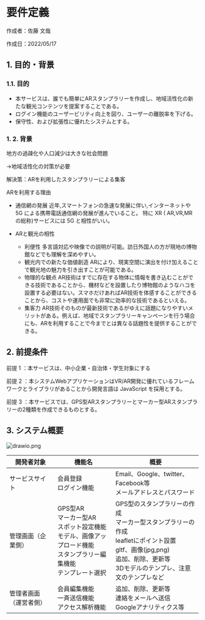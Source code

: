 # 要件定義

作成者：佐藤 文哉

作成日：2022/05/17

## 1. 目的・背景

### 1.1. 目的

- 本サービスは、誰でも簡単にARスタンプラリーを作成し、地域活性化の新たな観光コンテンツを提案することである。
- ログイン機能のユーザービリティ向上を図り、ユーザーの離脱率を下げる。
- 保守性、および拡張性に優れたシステムとする。

### 1. 2. 背景

地方の過疎化や人口減少は大きな社会問題

→地域活性化の対策が必要

解決策：ARを利用したスタンプラリーによる集客

ARを利用する理由

- 通信網の発展
 近年,スマートフォンの急速な発展に伴い,インターネットや 5G による携帯電話通信網の発展が進んでいること。
 特に XR ( AR,VR,MR の総称)サービスには 5G と相性がいい。

- ARと観光の相性
  - 利便性
  多言語対応や映像での説明が可能。訪日外国人の方が現地の博物館などでも理解を深めやすい。
  - 観光内での新たな価値創造
  ARにより、現実空間に演出を付け加えることで観光地の魅力を引き出すことが可能である。
  - 物理的な観点
  AR技術はすでに存在する物体に情報を書き込むことができる技術であることから、機材などを設置したり博物館のようなハコを設置する必要はない。スマホだけあればAR技術を体感することができることから、コストや運用面でも非常に効率的な技術であるといえる。
  - 集客力
  AR技術そのものが最新技術であるがゆえに話題になりやすいメリットがある。例えば、地域でスタンプラリーキャンペーンを行う場合にも、ARを利用することで今までとは異なる話題性を提供することができる。

## 2. 前提条件

前提 1 ：本サービスは、中小企業・自治体・学生対象にする

前提 2 ：本システムWebアプリケーションはVR/AR開発に優れているフレームワークとライブラリがあることから開発言語は JavaScript を採用とする。

前提 3 ：本サービスでは、GPS型ARスタンプラリーとマーカー型ARスタンプラリーの2種類を作成できるものとする。

## 3. システム概要

![drawio.png](https://www.yatex.org/gitbucket/Fumiya238/nocode-AR/raw/master/drawio.png)

| 開発者対象 | 機能名 | 概要  |
| --- | --- | --- |
| サービスサイト | 会員登録 <br>ログイン機能 | Email、Google、twitter、Facebook等<br>メールアドレスとパスワード |
| 管理画面（企業側） | GPS型AR<br>マーカー型AR<br>スポット設定機能<br>モデル、画像アップロード機能<br>スタンプラリー編集機能<br>テンプレート選択 | GPS型のスタンプラリーの作成<br>マーカー型スタンプラリーの作成<br>leafletにポイント設置<br>gltf、画像(jpg,png)<br>追加、削除、更新等<br>3Dモデルのテンプレ、注意文のテンプレなど |
| 管理者画面（運営者側） | 会員編集機能<br>一斉送信機能 <br>アクセス解析機能 | 追加、削除、更新等<br>連絡をメールへ送信<br>Googleアナリティクス等 |
